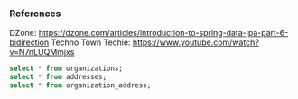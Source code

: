### References

DZone: https://dzone.com/articles/introduction-to-spring-data-jpa-part-6-bidirection
Techno Town Techie: https://www.youtube.com/watch?v=N7nLUQMmjxs

```sql
select * from organizations;
select * from addresses;
select * from organization_address;
```